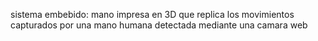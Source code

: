 sistema embebido: mano impresa en 3D que replica los movimientos capturados por una mano humana detectada mediante una camara web
